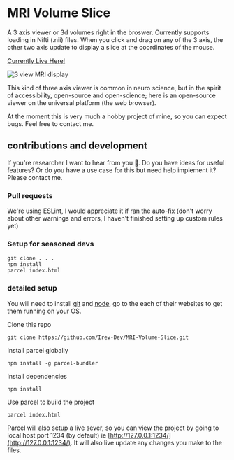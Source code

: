 # MRI Volume Slice

A 3 axis viewer or 3d volumes right in the broswer. Currently supports loading in Nifti (.nii) files. When you click and drag on any of the 3 axis, the other two axis update to display a slice at the coordinates of the mouse.

[Currently Live Here!](https://mrislice.netlify.com)

![3 view MRI display](https://res.cloudinary.com/irevdev/image/upload/v1539009277/MRI-Volume-Slice/fMRIexample2.gif "3 view MRI display")

This kind of three axis viewer is common in neuro science, but in the spirit of accessibility, open-source and open-science; here is an open-source viewer on the universal platform (the web browser).

At the moment this is very much a hobby project of mine, so you can expect bugs. Feel free to contact me.

## contributions and development

If you're researcher I want to hear from you 👋. Do you have ideas for useful features? Or do you have a use case for this but need help implement it? Please contact me.

### Pull requests 

We're using ESLint, I would appreciate it if ran the auto-fix (don't worry about other warnings and errors, I haven't finished setting up custom rules yet)

### Setup for seasoned devs

``` 
git clone . . . 
npm install
parcel index.html
```

### detailed setup

You will need to install [git](https://git-scm.com/) and [node](https://nodejs.org/en/), go to the each of their websites to get them running on your OS.

Clone this repo

`git clone https://github.com/Irev-Dev/MRI-Volume-Slice.git`

Install parcel globally

`npm install -g parcel-bundler`

Install dependencies

`npm install`

Use parcel to build the project

`parcel index.html`

Parcel will also setup a live sever, so you can view the project by going to local host port 1234 (by default) ie [http://127.0.0.1:1234/](http://127.0.0.1:1234/). It will also live update any changes you make to the files.


